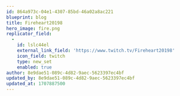 ```yaml
---
id: 864a973c-04e1-4307-85bd-46a02a8ac221
blueprint: blog
title: Fireheart20198
hero_image: fire.png
replicator_field:
  -
    id: lslc44el
    external_link_field: 'https://www.twitch.tv/Fireheart20198'
    icon_field: twitch
    type: new_set
    enabled: true
author: 8e9dae51-089c-4d82-9aec-5623397ec4bf
updated_by: 8e9dae51-089c-4d82-9aec-5623397ec4bf
updated_at: 1707887500
---
```

